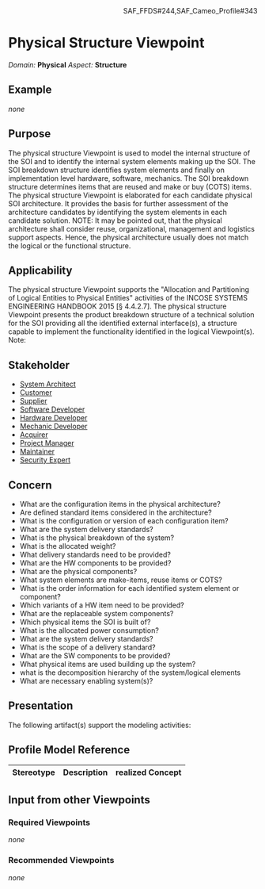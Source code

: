 <div align="right">SAF_FFDS#244,SAF_Cameo_Profile#343</div>

# Physical Structure Viewpoint
*Domain:* **Physical** *Aspect:* **Structure**
## Example
*none*
## Purpose
The physical structure Viewpoint is used to model the internal structure of the SOI and to identify the internal system elements making up the SOI. The SOI breakdown structure identifies system elements and finally on implementation level hardware, software, mechanics. The SOI breakdown structure determines items that are reused and make or buy (COTS) items. 
The physical structure Viewpoint is elaborated for each candidate physical SOI architecture. It provides the basis for further assessment of the architecture candidates by identifying the system elements in each candidate solution.
NOTE: It may be pointed out, that the physical architecture shall consider reuse, organizational, management and logistics support aspects. Hence, the physical architecture usually does not match the logical or the functional structure.
## Applicability
The physical structure Viewpoint supports the "Allocation and Partitioning of Logical Entities to Physical Entities" activities of the INCOSE SYSTEMS ENGINEERING HANDBOOK 2015 [§ 4.4.2.7]. The physical structure Viewpoint presents the product breakdown structure of a technical solution for the SOI providing all the identified external interface(s), a structure capable to implement the functionality identified in the logical Viewpoint(s).
Note:
## Stakeholder
* [System Architect](../stakeholders.md#System-Architect)
* [Customer](../stakeholders.md#Customer)
* [Supplier](../stakeholders.md#Supplier)
* [Software Developer](../stakeholders.md#Software-Developer)
* [Hardware Developer](../stakeholders.md#Hardware-Developer)
* [Mechanic Developer](../stakeholders.md#Mechanic-Developer)
* [Acquirer](../stakeholders.md#Acquirer)
* [Project Manager](../stakeholders.md#Project-Manager)
* [Maintainer](../stakeholders.md#Maintainer)
* [Security Expert](../stakeholders.md#Security-Expert)
## Concern
* What are the configuration items in the physical architecture?
* Are defined standard items considered in the architecture?
* What is the configuration or version of each configuration item?
* What are the system delivery standards?
* What is the physical breakdown of the system?
* What is the allocated weight?
* What delivery standards need to be provided?
* What are the HW components to be provided?
* What are the physical components?
* What system elements are make-items, reuse items or COTS?
* What is the order information for each identified system element or component?
* Which variants of a HW item need to be provided?
* What are the replaceable system components?
* Which physical items the SOI is built of?
* What is the allocated power consumption?
* What are the system delivery standards?
* What is the scope of a delivery standard?
* What are the SW components to be provided?
* What physical items are used building up the system?
* what is the decomposition hierarchy of the system/logical elements
* What are necessary enabling system(s)?
## Presentation
The following artifact(s) support the modeling activities:

## Profile Model Reference
|Stereotype | Description|realized Concept
|---|---|---|
## Input from other Viewpoints
### Required Viewpoints
*none*
### Recommended Viewpoints
*none*

